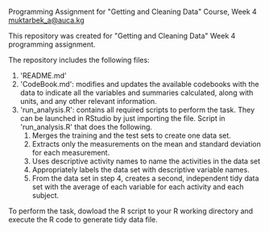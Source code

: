 Programming Assignment for "Getting and Cleaning Data" Course, Week 4
muktarbek_a@auca.kg

This repository was created for "Getting and Cleaning Data" Week 4 programming assignment. 

The repository includes the following files:
1. 'README.md'
2. 'CodeBook.md': modifies and updates the available codebooks with the data to indicate all the variables and summaries calculated, along with units, and any other relevant information.
3. 'run_analysis.R': contains all required scripts to perform the task. They can be launched in RStudio by just importing the file. 
   Script in 'run_analysis.R' that does the following.
   1. Merges the training and the test sets to create one data set.
   2. Extracts only the measurements on the mean and standard deviation for each measurement.
   3. Uses descriptive activity names to name the activities in the data set
   4. Appropriately labels the data set with descriptive variable names.
   5. From the data set in step 4, creates a second, independent tidy data set with the average of each variable for each activity and each subject.

To perform the task, dowload the R script to your R working directory and execute the R code to generate tidy data file. 
